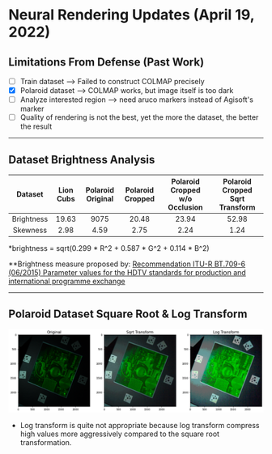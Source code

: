 # Neural Rendering Updates (April 19, 2022)
## Limitations From Defense (Past Work)
- [ ] Train dataset --> Failed to construct COLMAP precisely
- [x] Polaroid dataset --> COLMAP works, but image itself is too dark
- [ ] Analyze interested region --> need aruco markers instead of Agisoft's marker
- [ ] Quality of rendering is not the best, yet the more the dataset, the better the result

<hr>

## Dataset Brightness Analysis
| Dataset | Lion Cubs | Polaroid Original | Polaroid Cropped | Polaroid Cropped w/o Occlusion | Polaroid Cropped Sqrt Transform |
|:--:|:---:|:---:|:---:|:---:|:---:|
|Brightness|19.63|9075|20.48|23.94|52.98|
|Skewness|2.98|4.59|2.75|2.24|1.24|


*brightness = sqrt(0.299 * R^2 + 0.587 * G^2 + 0.114 * B^2)

**Brightness measure proposed by: [Recommendation ITU-R BT.709-6
(06/2015)
Parameter values for the HDTV standards
for production and international
programme exchange](https://www.itu.int/dms_pubrec/itu-r/rec/bt/R-REC-BT.709-6-201506-I!!PDF-E.pdf)

<hr>

## Polaroid Dataset Square Root & Log Transform
![](../quantitative_measures/images/transform_sample.png)
- Log transform is quite not appropriate because log transform compress high values more aggressively compared to the square root transformation.
